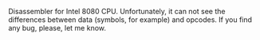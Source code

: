 Disassembler for Intel 8080 CPU. Unfortunately, it can not see the differences between data (symbols, for example) and opcodes.
If you find any bug, please, let me know.
